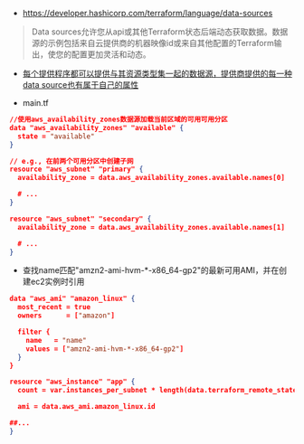 * https://developer.hashicorp.com/terraform/language/data-sources

>Data sources允许您从api或其他Terraform状态后端动态获取数据。数据源的示例包括来自云提供商的机器映像id或来自其他配置的Terraform输出，使您的配置更加灵活和动态。

* [每个提供程序都可以提供与其资源类型集一起的数据源，提供商提供的每一种data source也有属于自己的属性](https://registry.terraform.io/providers/hashicorp/aws/latest/docs/data-sources/availability_zones)

* main.tf
```json
//使用aws_availability_zones数据源加载当前区域的可用可用分区
data "aws_availability_zones" "available" {
  state = "available"
}

// e.g., 在前两个可用分区中创建子网
resource "aws_subnet" "primary" {
  availability_zone = data.aws_availability_zones.available.names[0]

  # ...
}

resource "aws_subnet" "secondary" {
  availability_zone = data.aws_availability_zones.available.names[1]

  # ...
}
```

* 查找name匹配"amzn2-ami-hvm-*-x86_64-gp2"的最新可用AMI，并在创建ec2实例时引用
```json
data "aws_ami" "amazon_linux" {
  most_recent = true
  owners      = ["amazon"]

  filter {
    name   = "name"
    values = ["amzn2-ami-hvm-*-x86_64-gp2"]
  }
}

resource "aws_instance" "app" {
  count = var.instances_per_subnet * length(data.terraform_remote_state.vpc.outputs.private_subnet_ids)

  ami = data.aws_ami.amazon_linux.id

##...
}
```
